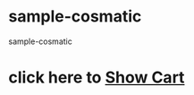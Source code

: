 # sample-cosmatic
sample-cosmatic


<h1>click here to <a href="../product/cart.html"">Show Cart</a></h1>
